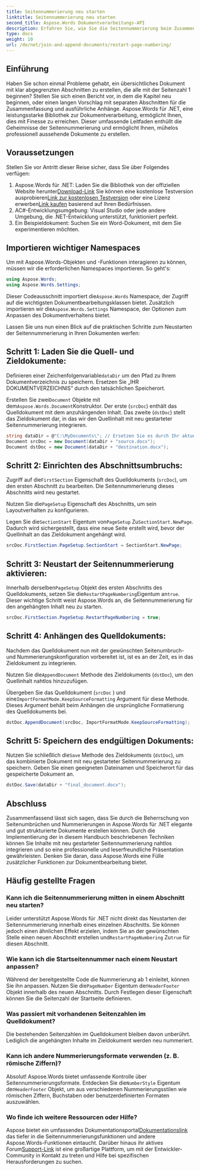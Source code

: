 ```yaml
---
title: Seitennummerierung neu starten
linktitle: Seitennummerierung neu starten
second_title: Aspose.Words Dokumentverarbeitungs-API
description: Erfahren Sie, wie Sie die Seitennummerierung beim Zusammenführen und Anhängen von Word-Dokumenten mit Aspose.Words für .NET neu starten.
type: docs
weight: 10
url: /de/net/join-and-append-documents/restart-page-numbering/
---
```

## Einführung

Haben Sie schon einmal Probleme gehabt, ein übersichtliches Dokument mit klar abgegrenzten Abschnitten zu erstellen, die alle mit der Seitenzahl 1 beginnen? Stellen Sie sich einen Bericht vor, in dem die Kapitel neu beginnen, oder einen langen Vorschlag mit separaten Abschnitten für die Zusammenfassung und ausführliche Anhänge. Aspose.Words für .NET, eine leistungsstarke Bibliothek zur Dokumentverarbeitung, ermöglicht Ihnen, dies mit Finesse zu erreichen. Dieser umfassende Leitfaden enthüllt die Geheimnisse der Seitennummerierung und ermöglicht Ihnen, mühelos professionell aussehende Dokumente zu erstellen.

## Voraussetzungen

Stellen Sie vor Antritt dieser Reise sicher, dass Sie über Folgendes verfügen:

1.  Aspose.Words für .NET: Laden Sie die Bibliothek von der offiziellen Website herunter[Download-Link](https://releases.aspose.com/words/net/) Sie können eine kostenlose Testversion ausprobieren[Link zur kostenlosen Testversion](https://releases.aspose.com/) oder eine Lizenz erwerben[Link kaufen](https://purchase.aspose.com/buy) basierend auf Ihren Bedürfnissen.
2. AC#-Entwicklungsumgebung: Visual Studio oder jede andere Umgebung, die .NET-Entwicklung unterstützt, funktioniert perfekt.
3. Ein Beispieldokument: Suchen Sie ein Word-Dokument, mit dem Sie experimentieren möchten.

## Importieren wichtiger Namespaces

Um mit Aspose.Words-Objekten und -Funktionen interagieren zu können, müssen wir die erforderlichen Namespaces importieren. So geht's:

```csharp
using Aspose.Words;
using Aspose.Words.Settings;
```

 Dieser Codeausschnitt importiert die`Aspose.Words` Namespace, der Zugriff auf die wichtigsten Dokumentbearbeitungsklassen bietet. Zusätzlich importieren wir die`Aspose.Words.Settings` Namespace, der Optionen zum Anpassen des Dokumentverhaltens bietet.


Lassen Sie uns nun einen Blick auf die praktischen Schritte zum Neustarten der Seitennummerierung in Ihren Dokumenten werfen:

## Schritt 1: Laden Sie die Quell- und Zieldokumente:

 Definieren einer Zeichenfolgenvariable`dataDir` um den Pfad zu Ihrem Dokumentverzeichnis zu speichern. Ersetzen Sie „IHR DOKUMENTVERZEICHNIS“ durch den tatsächlichen Speicherort.

 Erstellen Sie zwei`Document` Objekte mit dem`Aspose.Words.Document`Konstruktor. Der erste (`srcDoc`) enthält das Quelldokument mit dem anzuhängenden Inhalt. Das zweite (`dstDoc`) stellt das Zieldokument dar, in das wir den Quellinhalt mit neu gestarteter Seitennummerierung integrieren.

```csharp
string dataDir = @"C:\MyDocuments\"; // Ersetzen Sie es durch Ihr aktuelles Verzeichnis
Document srcDoc = new Document(dataDir + "source.docx");
Document dstDoc = new Document(dataDir + "destination.docx");
```

## Schritt 2: Einrichten des Abschnittsumbruchs:

 Zugriff auf die`FirstSection` Eigenschaft des Quelldokuments (`srcDoc`), um den ersten Abschnitt zu bearbeiten. Die Seitennummerierung dieses Abschnitts wird neu gestartet.

 Nutzen Sie die`PageSetup` Eigenschaft des Abschnitts, um sein Layoutverhalten zu konfigurieren.

 Legen Sie die`SectionStart` Eigentum von`PageSetup` Zu`SectionStart.NewPage`. Dadurch wird sichergestellt, dass eine neue Seite erstellt wird, bevor der Quellinhalt an das Zieldokument angehängt wird.

```csharp
srcDoc.FirstSection.PageSetup.SectionStart = SectionStart.NewPage;
```

## Schritt 3: Neustart der Seitennummerierung aktivieren:

 Innerhalb derselben`PageSetup` Objekt des ersten Abschnitts des Quelldokuments, setzen Sie die`RestartPageNumbering`Eigentum an`true`. Dieser wichtige Schritt weist Aspose.Words an, die Seitennummerierung für den angehängten Inhalt neu zu starten.

```csharp
srcDoc.FirstSection.PageSetup.RestartPageNumbering = true;
```

## Schritt 4: Anhängen des Quelldokuments:

Nachdem das Quelldokument nun mit der gewünschten Seitenumbruch- und Nummerierungskonfiguration vorbereitet ist, ist es an der Zeit, es in das Zieldokument zu integrieren.

 Nutzen Sie die`AppendDocument` Methode des Zieldokuments (`dstDoc`), um den Quellinhalt nahtlos hinzuzufügen.

Übergeben Sie das Quelldokument (`srcDoc` ) und eine`ImportFormatMode.KeepSourceFormatting` Argument für diese Methode. Dieses Argument behält beim Anhängen die ursprüngliche Formatierung des Quelldokuments bei.

```csharp
dstDoc.AppendDocument(srcDoc, ImportFormatMode.KeepSourceFormatting);
```

## Schritt 5: Speichern des endgültigen Dokuments:

 Nutzen Sie schließlich die`Save` Methode des Zieldokuments (`dstDoc`), um das kombinierte Dokument mit neu gestarteter Seitennummerierung zu speichern. Geben Sie einen geeigneten Dateinamen und Speicherort für das gespeicherte Dokument an.

```csharp
dstDoc.Save(dataDir + "final_document.docx");
```

## Abschluss

Zusammenfassend lässt sich sagen, dass Sie durch die Beherrschung von Seitenumbrüchen und Nummerierungen in Aspose.Words für .NET elegante und gut strukturierte Dokumente erstellen können. Durch die Implementierung der in diesem Handbuch beschriebenen Techniken können Sie Inhalte mit neu gestarteter Seitennummerierung nahtlos integrieren und so eine professionelle und leserfreundliche Präsentation gewährleisten. Denken Sie daran, dass Aspose.Words eine Fülle zusätzlicher Funktionen zur Dokumentbearbeitung bietet.

## Häufig gestellte Fragen

### Kann ich die Seitennummerierung mitten in einem Abschnitt neu starten?

 Leider unterstützt Aspose.Words für .NET nicht direkt das Neustarten der Seitennummerierung innerhalb eines einzelnen Abschnitts. Sie können jedoch einen ähnlichen Effekt erzielen, indem Sie an der gewünschten Stelle einen neuen Abschnitt erstellen und`RestartPageNumbering` Zu`true` für diesen Abschnitt.

### Wie kann ich die Startseitennummer nach einem Neustart anpassen?

 Während der bereitgestellte Code die Nummerierung ab 1 einleitet, können Sie ihn anpassen. Nutzen Sie die`PageNumber` Eigentum der`HeaderFooter` Objekt innerhalb des neuen Abschnitts. Durch Festlegen dieser Eigenschaft können Sie die Seitenzahl der Startseite definieren.

### Was passiert mit vorhandenen Seitenzahlen im Quelldokument?

Die bestehenden Seitenzahlen im Quelldokument bleiben davon unberührt. Lediglich die angehängten Inhalte im Zieldokument werden neu nummeriert.

### Kann ich andere Nummerierungsformate verwenden (z. B. römische Ziffern)?

 Absolut! Aspose.Words bietet umfassende Kontrolle über Seitennummerierungsformate. Entdecken Sie die`NumberStyle` Eigentum der`HeaderFooter` Objekt, um aus verschiedenen Nummerierungsstilen wie römischen Ziffern, Buchstaben oder benutzerdefinierten Formaten auszuwählen.

### Wo finde ich weitere Ressourcen oder Hilfe?

 Aspose bietet ein umfassendes Dokumentationsportal[Dokumentationslink](https://reference.aspose.com/words/net/) das tiefer in die Seitennummerierungsfunktionen und andere Aspose.Words-Funktionen eintaucht. Darüber hinaus ihr aktives Forum[Support-Link](https://forum.aspose.com/c/words/8) ist eine großartige Plattform, um mit der Entwickler-Community in Kontakt zu treten und Hilfe bei spezifischen Herausforderungen zu suchen.